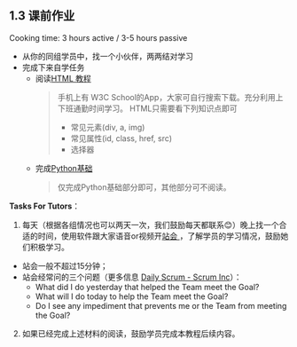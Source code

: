 ## 1.3 课前作业

Cooking time: 3 hours active / 3-5 hours passive

- 从你的同组学员中，找一个小伙伴，两两结对学习
- 完成下来自学任务
  - 阅读[HTML 教程](http://www.w3school.com.cn/html/index.asp) 
    > 手机上有 W3C School的App，大家可自行搜索下载。充分利用上下班通勤时间学习。
    > HTML只需要看下列知识点即可
    > - 常见元素(div, a, img)
    > - 常见属性(id, class, href, src)
    > - 选择器
  - 完成[Python基础](https://www.liaoxuefeng.com/wiki/0014316089557264a6b348958f449949df42a6d3a2e542c000/001431658427513eef3d9dd9f7c48599116735806328e81000)
    > 仅完成Python基础部分即可，其他部分可不阅读。

**Tasks For Tutors**：
1. 每天（根据各组情况也可以两天一次，我们鼓励每天都联系😊）晚上找一个合适的时间，使用软件跟大家语音or视频开[站会 ](https://zh.wikipedia.org/wiki/%E7%AB%99%E4%BC%9A)，了解学员的学习情况，鼓励她们积极学习。
  - 站会一般不超过15分钟；
  - 站会经常问的三个问题（更多信息 [Daily Scrum - Scrum Inc](https://www.scruminc.com/daily-scrum/)）：
    - What did I do yesterday that helped the Team meet the Goal?
    - What will I do today to help the Team meet the  Goal?
    - Do I see any impediment that prevents me or the Team from meeting the Goal?
2. 如果已经完成上述材料的阅读，鼓励学员完成本教程后续内容。



